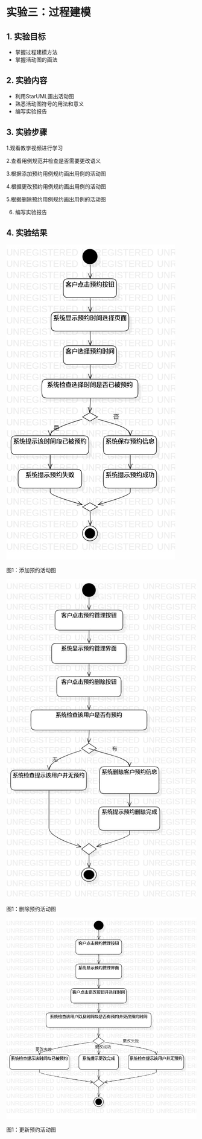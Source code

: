 # 实验三：过程建模

## 1. 实验目标

- 掌握过程建模方法
- 掌握活动图的画法

## 2. 实验内容

- 利用StarUML画出活动图
- 熟悉活动图符号的用法和意义
- 编写实验报告

## 3. 实验步骤

1.观看教学视频进行学习

2.查看用例规范并检查是否需要更改语义

3.根据添加预约用例规约画出用例的活动图

4.根据更改预约用例规约画出用例的活动图

5.根据删除预约用例规约画出用例的活动图

6. 编写实验报告

## 4. 实验结果
![活动图](./lab3_add.jpg)

图1：添加预约活动图

![活动图](./lab3_delete.jpg)

图1：删除预约活动图

![活动图](./lab3_upgrade.jpg)

图1：更新预约活动图
